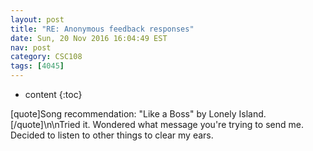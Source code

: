 ```yaml
---
layout: post
title: "RE: Anonymous feedback responses"
date: Sun, 20 Nov 2016 16:04:49 EST
nav: post
category: CSC108
tags: [4045]
---
```


* content
{:toc}

[quote]Song recommendation: "Like a Boss" by Lonely Island.[/quote]\n\nTried it. Wondered what message you're trying to send me. Decided to listen to other things to clear my ears.
<!-- more -->
<p></p>
